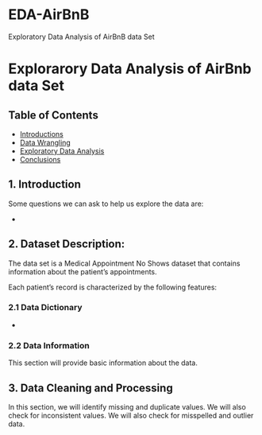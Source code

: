 # EDA-AirBnB
Exploratory Data Analysis of AirBnB data Set
# Explorarory Data Analysis of AirBnb data Set

## Table of Contents
* [Introductions](https://github.com/aru20/EDA-Python-Medical-Appointments/tree/main#1-introduction)
* [Data Wrangling](https://github.com/aru20/EDA-Python-Medical-Appointments/tree/main#2-dataset-description)
* [Exploratory Data Analysis](https://github.com/aru20/EDA-Python-Medical-Appointments/tree/main#5-exploratory-data-analysis)
* [Conclusions](https://github.com/aru20/EDA-Python-Medical-Appointments/tree/main#conclusions)

## 1. Introduction

Some questions we can ask to help us explore the data are:

* 
## 2. Dataset Description: 
The data set is a Medical Appointment No Shows dataset that contains information about the patient’s appointments.

Each patient’s record is characterized by the following features:

### 2.1 Data Dictionary

* 

### 2.2 Data Information
This section will provide basic information about the data.



## 3. Data Cleaning and Processing

In this section, we will identify missing and duplicate values. We will also check for inconsistent values. We will also check for misspelled and outlier data.

